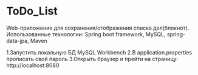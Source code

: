 # ToDo_List
Web-приложение для сохранения/отображения списка дел(блокнот).
Использованные технологии: Spring boot framework, MySQL, spring-data-jpa, Maven

1.Запустить локальную БД MySQL Workbench
2.В application.properties прописать свой пароль
3.Открыть браузер и прейти на страницу: http://localhost:8080
